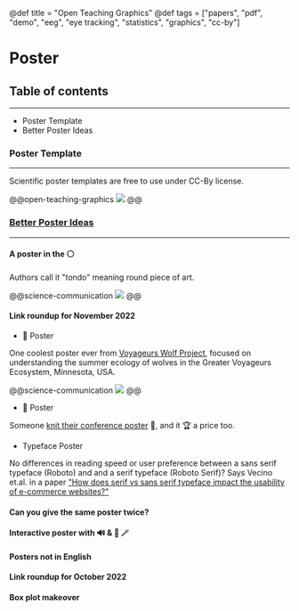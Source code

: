 @def title = "Open Teaching Graphics"
@def tags = ["papers", "pdf", "demo", "eeg", "eye tracking", "statistics", "graphics", "cc-by"]

# Poster 


## Table of contents
--------------------------------

<!--ts-->
   * Poster Template
   * Better Poster Ideas
   
   
<!--te-->

### Poster Template
------

Scientific poster templates are free to use under CC-By license.


@@open-teaching-graphics
[![](/assets/teaching-resources/open-teaching-graphics/poster_template.jpg)](https://benediktehinger.de/blog/science/scientific-poster-templates/)
@@



### [Better Poster Ideas](https://betterposters.blogspot.com/)
------

#### A poster in the ⚪
Authors call it "tondo" meaning round piece of art.

@@science-communication
[![](/assets/teaching-resources/open-teaching-graphics/Chekov_tondo.png)](/assets/teaching-resources/open-teaching-graphics/Chekov_tondo.png)
@@

#### Link roundup for November 2022

* 🐺 Poster

One coolest poster ever from [Voyageurs Wolf Project](https://www.voyageurswolfproject.org/), focused on understanding the summer ecology of wolves in the Greater Voyageurs Ecosystem, Minnesota, USA.

@@science-communication
[![](/assets/teaching-resources/open-teaching-graphics/Voyageur_Wolf_diet_poster.jpg)](/assets/teaching-resources/open-teaching-graphics/Voyageur_Wolf_diet_poster.jpg)
@@

* 🧶 Poster

Someone [knit their conference poster](https://twitter.com/adwoa_parker/status/1590289604909101056) 👀, and it 🏆 a price too.  

* Typeface Poster

No differences in reading speed or user preference between a sans serif typeface (Roboto) and and a serif typeface (Roboto Serif)? Says Vecino et.al. in a paper ["How does serif vs sans serif typeface impact the usability of e-commerce websites?"](https://doi.org/10.7717/peerj-cs.1139) 

#### Can you give the same poster twice?

#### Interactive poster with 🔊 & 📄 🪄

#### Posters not in English

#### Link roundup for October 2022

#### Box plot makeover






